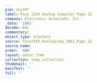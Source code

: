 ```yaml
---
pid: obj407
label: Pace 231R Analog Computer Page 22
company: Electronic Associate, Inc.
_date: '1961'
decade: 60s
commentary: 
object_type: brochure
source: Pace231R_AnalogComp_1961_Page_22
source_name: 
order: '406'
layout: qatar_item
collection: temp_collection
thumbnail: ''
manifest: ''
full: ''
---
```

